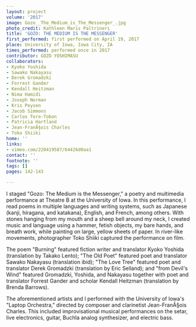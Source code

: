 ```yaml
---
layout: project
volume: '2017'
image: Gozo__The_Medium_is_The_Messenger_.jpg
photo_credit: Kathleen Maris Paltrineri
title: 'GOZO: THE MEDIUM IS THE MESSENGER'
first_performed: first performed on April 19, 2017
place: University of Iowa, Iowa City, IA
times_performed: performed once in 2017
contributor: GOZO YOSHIMASU
collaborators:
- Kyoko Yoshida
- Sawako Nakayasu
- Derek Gromadzki
- Forrest Gander
- Kendall Heitzman
- Nima Hamidi
- Joseph Norman
- Kris Peysen
- Jacob Simmons
- Carlos Toro-Tobon
- Patricia Hartland
- Jean-FranÃ§ois Charles
- Toko Shiiki
home: ''
links:
- vimeo.com/220419587/64426d0aa1
contact: ''
footnote: ''
tags: []
pages: 142-143

---
```


I staged "Gozo: The Medium is the Messenger," a poetry and multimedia performance at Theatre B at the University of Iowa. In this performance, I read poems in multiple languages and writing systems, such as Japanese (kanji, hiragana, and katakana), English, and French, among others. With stones hanging from my mouth and a sheep bell around my neck, I created music and language using a hammer, fetish objects, my bare hands, and breath work, while painting on large, yellow sheets of paper. In river-like movements, photographer Toko Shiiki captured the performance on film.

The poem "Burning" featured fiction writer and translator Kyoko Yoshida (translation by Takako Lento); "The Old Poet" featured poet and translator Sawako Nakayasu (translation ibid); "The Love Tree" featured poet and translator Derek Gromadzki (translation by Eric Selland); and "from Devil's Wind" featured Gromadzki, Yoshida, and Nakayasu together with poet and translator Forrest Gander and scholar Kendall Heitzman (translation by Brenda Barrows).

The aforementioned artists and I performed with the University of Iowa's "Laptop Orchestra," directed by composer and clarinetist Jean-FranÃ§ois Charles. This included improvisational musical performances on the setar, live electronics, guitar, Buchla analog synthesizer, and electric bass.
